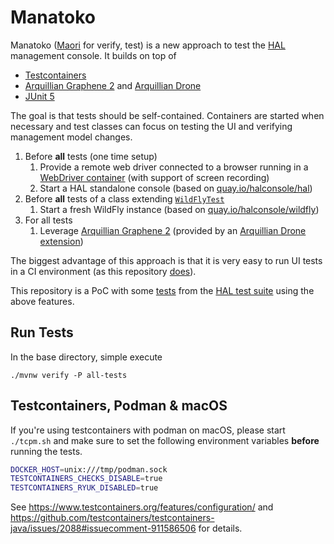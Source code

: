 # Manatoko

Manatoko ([Maori](https://maoridictionary.co.nz/search?keywords=manatoko) for verify, test) is a new approach to test the [HAL](https://hal.github.io) management console. It builds on top of

- [Testcontainers](https://www.testcontainers.org/)
- [Arquillian Graphene 2](http://arquillian.org/arquillian-graphene/) and [Arquillian Drone](http://arquillian.org/arquillian-extension-drone/)
- [JUnit 5](https://junit.org/junit5/)

The goal is that tests should be self-contained. Containers are started when necessary and test classes can focus on testing the UI and verifying management model changes.

1. Before **all** tests (one time setup)
   1. Provide a remote web driver connected to a browser running in a [WebDriver container](https://www.testcontainers.org/modules/webdriver_containers/) (with support of screen recording)
   3. Start a HAL standalone console (based on [quay.io/halconsole/hal](https://quay.io/repository/halconsole/hal))
2. Before **all** tests of a class extending [`WildFlyTest`](test-common/src/main/java/org/jboss/hal/manatoko/test/WildFlyTest.java)
   1. Start a fresh WildFly instance (based on [quay.io/halconsole/wildfly](https://quay.io/repository/halconsole/wildfly))
3. For all tests
   1. Leverage [Arquillian Graphene 2](http://arquillian.org/arquillian-graphene/) (provided by an [Arquillian Drone extension](https://github.com/arquillian/arquillian-extension-drone/blob/master/docs/drone-spi.adoc))

The biggest advantage of this approach is that it is very easy to run UI tests in a CI environment (as this repository [does](.github/workflows/ci.yml)).

This repository is a PoC with some [tests](test-configuration-systemproperty/src/test/java/org/jboss/hal/manatoko/configuration/systemproperty/SystemPropertyTest.java) from the [HAL test suite](https://github.com/hal/testsuite.next) using the above features.

## Run Tests

In the base directory, simple execute

```shell
./mvnw verify -P all-tests 
```

## Testcontainers, Podman & macOS

If you're using testcontainers with podman on macOS, please start `./tcpm.sh` and make sure to set the following environment variables **before** running the tests.

```sh
DOCKER_HOST=unix:///tmp/podman.sock
TESTCONTAINERS_CHECKS_DISABLE=true
TESTCONTAINERS_RYUK_DISABLED=true
```

See https://www.testcontainers.org/features/configuration/ and https://github.com/testcontainers/testcontainers-java/issues/2088#issuecomment-911586506 for details.
